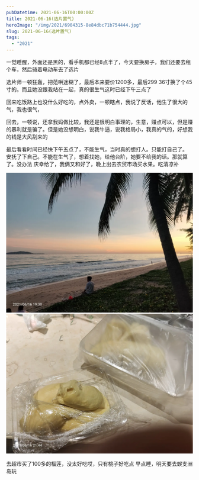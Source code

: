 ```yaml
---
pubDatetime: 2021-06-16T00:00:00Z
title: 2021-06-16(选片置气)
heroImage: "/img/2021/6904315-8e84dbc71b754444.jpg"
slug: 2021-06-16(选片置气)
tags:
  - "2021"
---
```


一觉睡醒，外面还是黑的，看手机都已经8点半了，今天要换房子，我们还要去租个车，然后骑着电动车去了选片

选片师一顿狂轰，把范哄迷糊了，最后本来要价1200多，最后299 36寸换了个45寸的。而且她没跟我站在一起，真的很生气这时已经下午三点了

回来吃饭路上也没什么好吃的，点外卖，一顿瞎点，我说了反话，他生了很大的气，我也很气，

回去，一顿说，还拿我妈做比较，我还是很明白事理的，生意，赚点可以，但是赚的暴利就是骗了。但是她没想明白，说我牛逼，说我格局小，我真的气的，好想我的钱是大风刮来的

最后看看时间已经快下午五点了，不能生气，当时真的想打人。只能打自己了。
安抚了下自己。不能在生气了，想着找她，给他台阶，她要不给我的话。那就算了。没办法
庆幸给了，我俩又和好了，晚上出去农贸市场买水果。吃清凉补

![](../../../../public/img/2021/6904315-8e84dbc71b754444.jpg)
![](../../../../public/img/2021/6904315-0b91a7485a8313b2.jpg)

去超市买了100多的榴莲，没太好吃哎，只有桃子好吃点
早点睡，明天要去蜈支洲岛玩
